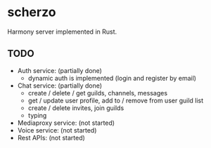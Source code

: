 # scherzo

Harmony server implemented in Rust.

## TODO

- Auth service: (partially done)
    - dynamic auth is implemented (login and register by email)
- Chat service: (partially done)
    - create / delete / get guilds, channels, messages
    - get / update user profile, add to / remove from user guild list
    - create / delete invites, join guilds
    - typing
- Mediaproxy service: (not started)
- Voice service: (not started)
- Rest APIs: (not started)